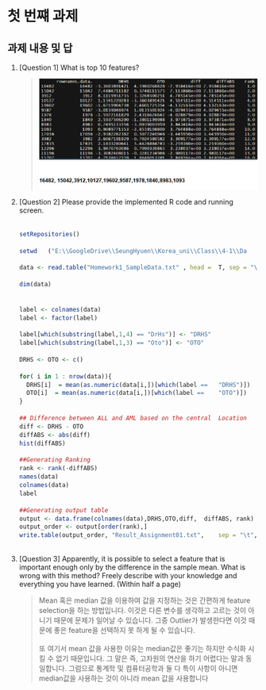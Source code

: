 # 첫 번쨰 과제

## 과제 내용 및 답

1. [Question 1] What is top 10 features?
   > ![Q1답](./img/Q1.png)
1. [Question 2] Please provide the implemented R code and running screen.

   ```R

   setRepositories()

   setwd   ("E:\\GoogleDrive\\SeungHyuen\\Korea_uni\\Class\\4-1\\Da   taMining\\Assignment\\Homework_1")

   data <- read.table("Homework1_SampleData.txt" , head =  T, sep = "\t")

   dim(data)


   label <- colnames(data)
   label <- factor(label)

   label[which(substring(label,1,4) == "DrHs")] <- "DRHS"
   label[which(substring(label,1,3) == "Oto")] <- "OTO"

   DRHS <- OTO <- c()

   for( i in 1 : nrow(data)){
     DRHS[i]  = mean(as.numeric(data[i,])[which(label ==   "DRHS")])
     OTO[i]  = mean(as.numeric(data[i,])[which(label ==    "OTO")])
   }

   ## Difference between ALL and AML based on the central  Location
   diff <- DRHS - OTO
   diffABS <- abs(diff)
   hist(diffABS)

   ##Generating Ranking
   rank <- rank(-diffABS)
   names(data)
   colnames(data)
   label

   ##Generating output table
   output <- data.frame(colnames(data),DRHS,OTO,diff,  diffABS, rank)
   output_order <- output[order(rank),]
   write.table(output_order, "Result_Assignment01.txt",    sep = "\t", quote = F, row.names = F)



   ```

1. [Question 3] Apparently, it is possible to select a feature that is important enough only by the difference in the sample mean. What is wrong with this method? Freely describe with your knowledge and everything you have learned. (Within half a page)
   > Mean 혹은 median 값을 이용하여 값을 지정하는 것은 간편하게 feature selection을 하는 방법입니다. 이것은 다른 변수를 생각하고 고르는 것이 아니기 때문에 문제가 일어날 수 있습니다. 그중 Outlier가 발생한다면 이것 때문에 좋은 feature을 선택하지 못 하게 될 수 있습니다. <br/><br/>또 여기서 mean 값을 사용한 이유는 median값은 좋기는 하지만 수식화 시킬 수 없기 때문입니다. 그 말은 즉, 고차원의 연산을 하기 어렵다는 말과 동일합니다. 그럼으로 통계학 및 컴퓨터공학과 둘 다 특이 사항이 아니면 median값을 사용하는 것이 아니라 mean 값을 사용합니다
